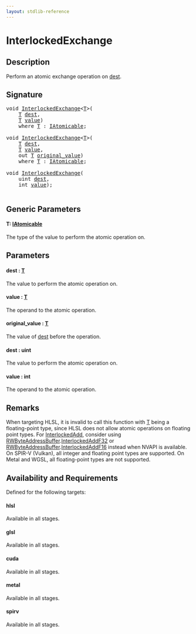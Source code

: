```yaml
---
layout: stdlib-reference
---
```


# InterlockedExchange

## Description

Perform an atomic exchange operation on <span class='code'><a href="interlockedexchange-0b#decl-dest" class="code_param">dest</a></span>.



## Signature 

<pre>
<span class="code_keyword">void</span> <a href="interlockedexchange-0b">InterlockedExchange</a>&lt;<a href="interlockedexchange-0b#typeparam-T" class="code_type">T</a>&gt;(
    <a href="interlockedexchange-0b#typeparam-T" class="code_type">T</a> <a href="interlockedexchange-0b#decl-dest" class="code_param">dest</a>,
    <a href="interlockedexchange-0b#typeparam-T" class="code_type">T</a> <a href="interlockedexchange-0b#decl-value" class="code_param">value</a>)
    <span class='code_keyword'>where</span> <a href="interlockedexchange-0b#typeparam-T" class="code_type">T</a> : <a href="../interfaces/iatomicable-01/index" class="code_type">IAtomicable</a>;

<span class="code_keyword">void</span> <a href="interlockedexchange-0b">InterlockedExchange</a>&lt;<a href="interlockedexchange-0b#typeparam-T" class="code_type">T</a>&gt;(
    <a href="interlockedexchange-0b#typeparam-T" class="code_type">T</a> <a href="interlockedexchange-0b#decl-dest" class="code_param">dest</a>,
    <a href="interlockedexchange-0b#typeparam-T" class="code_type">T</a> <a href="interlockedexchange-0b#decl-value" class="code_param">value</a>,
    <span class="code_keyword">out</span> <a href="interlockedexchange-0b#typeparam-T" class="code_type">T</a> <a href="interlockedexchange-0b#decl-original_value" class="code_param">original_value</a>)
    <span class='code_keyword'>where</span> <a href="interlockedexchange-0b#typeparam-T" class="code_type">T</a> : <a href="../interfaces/iatomicable-01/index" class="code_type">IAtomicable</a>;

<span class="code_keyword">void</span> <a href="interlockedexchange-0b">InterlockedExchange</a>(
    <span class="code_keyword">uint</span> <a href="interlockedexchange-0b#decl-dest" class="code_param">dest</a>,
    <span class="code_keyword">int</span> <a href="interlockedexchange-0b#decl-value" class="code_param">value</a>);

</pre>

## Generic Parameters

####  <a id="typeparam-T"></a>T: [IAtomicable](../interfaces/iatomicable-01/index)
The type of the value to perform the atomic operation on.


## Parameters

####  <a id="decl-dest"></a>dest  : [T](interlockedexchange-0b#typeparam-T)
The value to perform the atomic operation on.

####  <a id="decl-value"></a>value  : [T](interlockedexchange-0b#typeparam-T)
The operand to the atomic operation.

####  <a id="decl-original_value"></a>original\_value  : [T](interlockedexchange-0b#typeparam-T)
The value of <span class='code'><a href="interlockedexchange-0b#decl-dest" class="code_param">dest</a></span> before the operation.

####  <a id="decl-dest"></a>dest  : uint
The value to perform the atomic operation on.

####  <a id="decl-value"></a>value  : int
The operand to the atomic operation.


## Remarks
When targeting HLSL, it is invalid to call this function with <span class='code'><a href="interlockedexchange-0b#typeparam-T" class="code_type">T</a></span> being a floating-point type, since
HLSL does not allow atomic operations on floating point types. For <span class='code'><a href="">InterlockedAdd</a></span>, consider using
<span class='code'><a href="../types/rwbyteaddressbuffer-0126d/index" class="code_type">RWByteAddressBuffer</a>.<a href="">InterlockedAddF32</a></span> or <span class='code'><a href="../types/rwbyteaddressbuffer-0126d/index" class="code_type">RWByteAddressBuffer</a>.<a href="">InterlockedAddF16</a></span> instead when NVAPI is available.
On SPIR-V (Vulkan), all integer and floating point types are supported.
On Metal and WGSL, all floating-point types are not supported.


## Availability and Requirements

Defined for the following targets:

#### hlsl
Available in all stages.

#### glsl
Available in all stages.

#### cuda
Available in all stages.

#### metal
Available in all stages.

#### spirv
Available in all stages.




